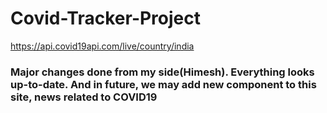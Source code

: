 # Covid-Tracker-Project

https://api.covid19api.com/live/country/india

### Major changes done from my side(Himesh). Everything looks up-to-date. And in future, we may add new component to this site, news related to COVID19
